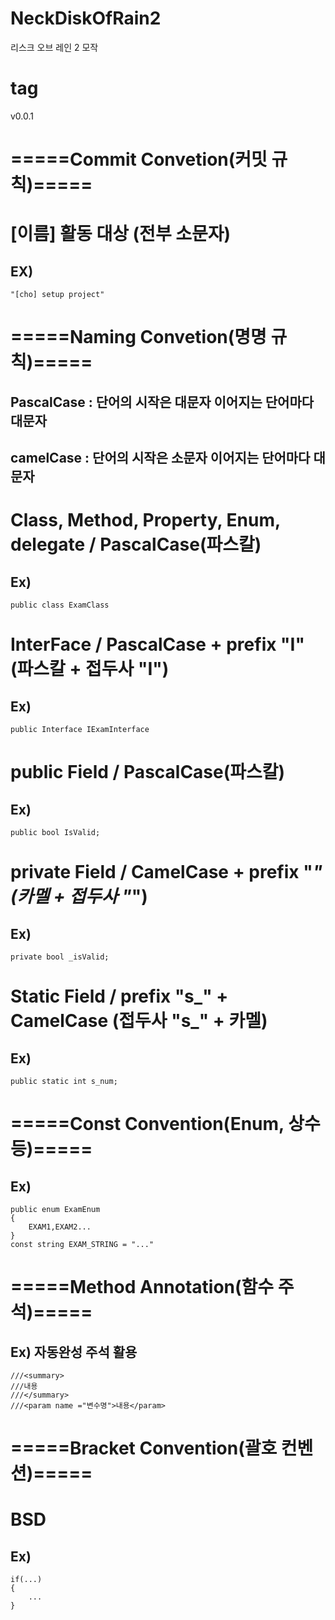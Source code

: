 # NeckDiskOfRain2
리스크 오브 레인 2 모작

# tag
v0.0.1

# =====Commit Convetion(커밋 규칙)=====
# [이름] 활동 대상 (전부 소문자)
## EX)
```
"[cho] setup project"
```


# =====Naming Convetion(명명 규칙)=====

## PascalCase : 단어의 시작은 대문자 이어지는 단어마다 대문자
## camelCase : 단어의 시작은 소문자 이어지는 단어마다 대문자

# Class, Method, Property, Enum, delegate / PascalCase(파스칼)
##  Ex) 
```
public class ExamClass
```

# InterFace / PascalCase + prefix "I"(파스칼 + 접두사 "I")
##  Ex) 
```
public Interface IExamInterface
```

# public Field / PascalCase(파스칼)
## Ex) 
```
public bool IsValid;
```

# private Field / CamelCase + prefix "_" (카멜 + 접두사 "_")
## Ex) 
```
private bool _isValid;
```

# Static Field / prefix "s_" + CamelCase (접두사 "s_" + 카멜)
## Ex) 
```
public static int s_num;
```

# =====Const Convention(Enum, 상수 등)=====
## Ex)
```
public enum ExamEnum
{
    EXAM1,EXAM2...
}
const string EXAM_STRING = "..."
```

# =====Method Annotation(함수 주석)=====
## Ex) 자동완성 주석 활용
```
///<summary>
///내용
///</summary>
///<param name ="변수명">내용</param>
```

# =====Bracket Convention(괄호 컨벤션)=====
# BSD
## Ex)
```
if(...)
{
    ...
}
```
